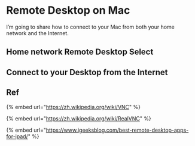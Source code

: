 # Remote Desktop on Mac

I’m going to share how to connect to your Mac from both your home network and the Internet.



## Home network Remote Desktop Select



## Connect to your Desktop from the Internet





## Ref

{% embed url="https://zh.wikipedia.org/wiki/VNC" %}

{% embed url="https://zh.wikipedia.org/wiki/RealVNC" %}

{% embed url="https://www.igeeksblog.com/best-remote-desktop-apps-for-ipad/" %}




